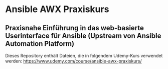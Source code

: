 # Ansible AWX Praxiskurs
## Praxisnahe Einführung in das web-basierte Userinterface für Ansible (Upstream von Ansible Automation Platform)
Dieses Repository enthält Dateien, die in folgendem Udemy-Kurs verwendet werden:
https://www.udemy.com/course/ansible-awx-praxiskurs/
